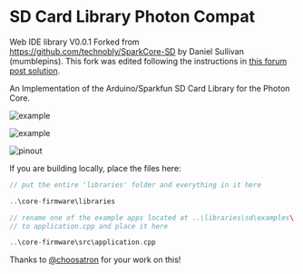 SD Card Library Photon Compat
===
Web IDE library V0.0.1
Forked from https://github.com/technobly/SparkCore-SD by Daniel Sullivan (mumblepins). This fork was edited following the instructions in [this forum post solution](https://community.particle.io/t/photon-and-sd-card-library-error/14707).

An Implementation of the Arduino/Sparkfun SD Card Library for the Photon Core.

![example](http://i.imgur.com/A3Au1B1.jpg)

![example](http://i.imgur.com/aiMlHky.png)

![pinout](http://i.imgur.com/JgpmcWO.png)

If you are building locally, place the files here:

```cpp
// put the entire 'libraries' folder and everything in it here

..\core-firmware\libraries 

// rename one of the example apps located at ..\libraries\sd\examples\
// to application.cpp and place it here

..\core-firmware\src\application.cpp
```
Thanks to [@choosatron](http://www.choosatron.com) for your work on this!
